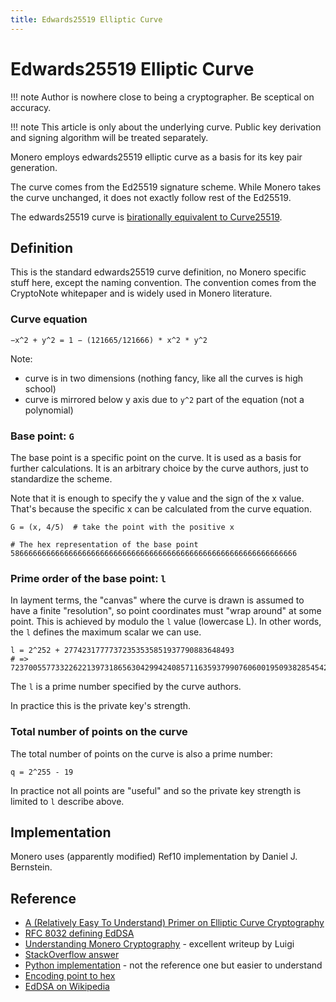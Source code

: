 ```yaml
---
title: Edwards25519 Elliptic Curve
---
```

# Edwards25519 Elliptic Curve

!!! note
    Author is nowhere close to being a cryptographer. Be sceptical on accuracy.

!!! note
    This article is only about the underlying curve. Public key derivation and signing algorithm will be treated separately. 

Monero employs edwards25519 elliptic curve as a basis for its key pair generation.

The curve comes from the Ed25519 signature scheme. While Monero takes the curve unchanged, it does not exactly follow rest of the Ed25519.

The edwards25519 curve is [birationally equivalent to Curve25519](https://tools.ietf.org/html/rfc7748#section-4.1).

## Definition

This is the standard edwards25519 curve definition, no Monero specific stuff here,
except the naming convention. The convention comes from the CryptoNote
whitepaper and is widely used in Monero literature.

### Curve equation

    −x^2 + y^2 = 1 − (121665/121666) * x^2 * y^2

Note:

* curve is in two dimensions (nothing fancy, like all the curves is high school)
* curve is mirrored below y axis due to `y^2` part of the equation (not a polynomial)

### Base point: `G`
 
The base point is a specific point on the curve. It is used
as a basis for further calculations. It is an arbitrary choice
by the curve authors, just to standardize the scheme.
 
Note that it is enough to specify the y value and the sign of the x value.
That's because the specific x can be calculated from the curve equation.
    
    G = (x, 4/5)  # take the point with the positive x
    
    # The hex representation of the base point
    5866666666666666666666666666666666666666666666666666666666666666    

### Prime order of the base point: `l`

In layment terms, the "canvas" where the curve is drawn is assumed
to have a finite "resolution", so point coordinates must "wrap around"
at some point. This is achieved by modulo the `l` value (lowercase L).
In other words, the `l` defines the maximum scalar we can use.

    l = 2^252 + 27742317777372353535851937790883648493
    # => 7237005577332262213973186563042994240857116359379907606001950938285454250989

The `l` is a prime number specified by the curve authors.

In practice this is the private key's strength.

### Total number of points on the curve

The total number of points on the curve is also a prime number:

    q = 2^255 - 19

In practice not all points are "useful" and so the private key strength is limited to `l` describe above.

## Implementation

Monero uses (apparently modified) Ref10 implementation by Daniel J. Bernstein.

## Reference

* [A (Relatively Easy To Understand) Primer on Elliptic Curve Cryptography](https://blog.cloudflare.com/a-relatively-easy-to-understand-primer-on-elliptic-curve-cryptography/)
* [RFC 8032 defining EdDSA](https://tools.ietf.org/html/rfc8032)
* [Understanding Monero Cryptography](https://steemit.com/monero/@luigi1111/understanding-monero-cryptography-privacy-introduction) - excellent writeup by Luigi
* [StackOverflow answer](https://monero.stackexchange.com/questions/2290/why-how-does-monero-generate-public-ed25519-keys-without-using-the-standard-publ)
* [Python implementation](https://github.com/monero-project/mininero/blob/master/ed25519.py) - not the reference one but easier to understand
* [Encoding point to hex](https://monero.stackexchange.com/questions/6050/what-is-the-base-point-g-from-the-whitepaper-and-how-is-it-represented-as-a)
* [EdDSA on Wikipedia](https://en.wikipedia.org/wiki/EdDSA)
